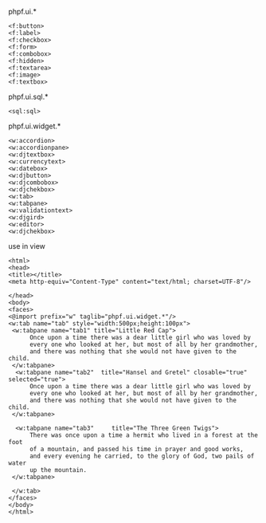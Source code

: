 phpf.ui.\*

    <f:button>
    <f:label>
    <f:checkbox>
    <f:form>
    <f:combobox>
    <f:hidden>
    <f:textarea>
    <f:image>
    <f:textbox>

phpf.ui.sql.\*

    <sql:sql>

phpf.ui.widget.\*

    <w:accordion>
    <w:accordionpane>
    <w:djtextbox>
    <w:currencytext>
    <w:datebox>
    <w:djbutton>
    <w:djcombobox>
    <w:djchekbox>
    <w:tab>
    <w:tabpane>
    <w:validationtext>
    <w:djgird>
    <w:editor>
    <w:djchekbox>

use in view

    <html>
    <head>
    <title></title>
    <meta http-equiv="Content-Type" content="text/html; charset=UTF-8"/>
    
    </head>
    <body>
    <faces>
    <@import prefix="w" taglib="phpf.ui.widget.*"/>
    <w:tab name="tab" style="width:500px;height:100px">
     <w:tabpane name="tab1" title="Little Red Cap">
          Once upon a time there was a dear little girl who was loved by
          every one who looked at her, but most of all by her grandmother,
          and there was nothing that she would not have given to the child.
     </w:tabpane>
      <w:tabpane name="tab2"  title="Hansel and Gretel" closable="true" selected="true">
          Once upon a time there was a dear little girl who was loved by
          every one who looked at her, but most of all by her grandmother,
          and there was nothing that she would not have given to the child.
     </w:tabpane>
    
      <w:tabpane name="tab3"     title="The Three Green Twigs">
          There was once upon a time a hermit who lived in a forest at the foot
          of a mountain, and passed his time in prayer and good works,
          and every evening he carried, to the glory of God, two pails of water
          up the mountain. 
     </w:tabpane>
    
     </w:tab>
    </faces>
    </body>
    </html>

